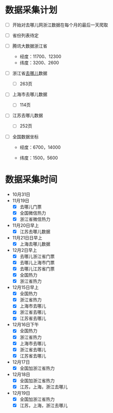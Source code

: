 # 数据采集计划

- [ ] 开始对去哪儿网浙江数据在每个月的最后一天爬取
- [ ] 省份列表待定
- [ ] 腾讯大数据浙江省

  - 经度：11700、12300
  - 纬度：3200、2600
- [ ] 浙江省[去哪儿](https://piao.qunar.com/)数据

  - [ ] 263页
- [ ] 上海市去哪儿数据
  - [ ] 114页
- [ ] 江苏去哪儿数据
  - [ ] 252页
- [ ] 全国数据坐标

  - 经度：6700，14000

  - 纬度：1500，5600

# 数据采集时间

- 10月31日
- 11月19日
  - [x] 去哪儿门票
  - [x] 全国微信热力
  - [x] 浙江省微信热力
- 11月20日早上
  - [x] 江苏去哪儿数据
- 11月21日日早上
  - [x] 上海去哪儿数据
- 12月2日早上
  - [x] 去哪儿浙江省门票
  - [x] 去哪儿上海市门票
  - [x] 去哪儿江苏省门票
  - [x] 全国热力
  - [x] 浙江省热力
- 12月15日早上
  - [x] 全国热力
  - [x] 浙江省热力
  - [x] 上海市去哪儿
  - [x] 浙江省去哪儿
  - [x] 江苏省去哪儿
- 12月16日下午
  - [x] 全国热力
  - [x] 浙江省热力
  - [x] 上海市去哪儿
  - [x] 浙江省去哪儿
  - [x] 江苏省去哪儿
- 12月17日
  - [x] 全国加浙江省热力
- 12月18日
  - [x] 全国加浙江省热力
  - [x] 江苏，上海，浙江去哪儿
- 12月19日
  - [x] 全国加浙江省热力
  - [x] 江苏，上海，浙江去哪儿